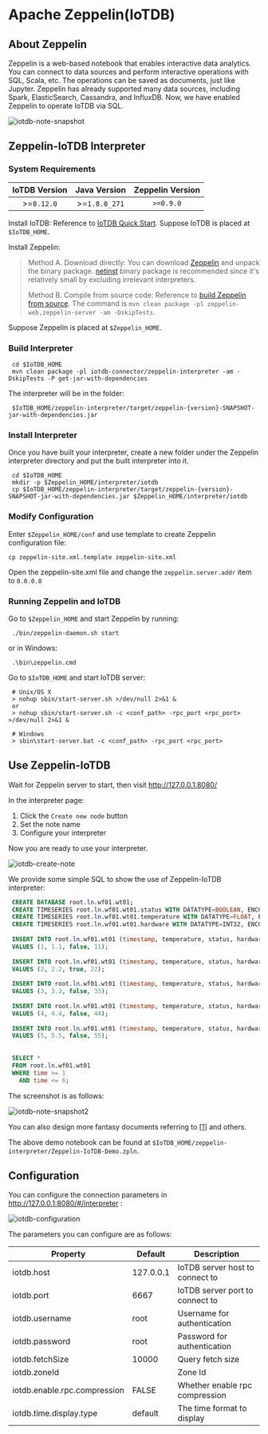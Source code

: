<!--

    Licensed to the Apache Software Foundation (ASF) under one
    or more contributor license agreements.  See the NOTICE file
    distributed with this work for additional information
    regarding copyright ownership.  The ASF licenses this file
    to you under the Apache License, Version 2.0 (the
    "License"); you may not use this file except in compliance
    with the License.  You may obtain a copy of the License at
    
        http://www.apache.org/licenses/LICENSE-2.0
    
    Unless required by applicable law or agreed to in writing,
    software distributed under the License is distributed on an
    "AS IS" BASIS, WITHOUT WARRANTIES OR CONDITIONS OF ANY
    KIND, either express or implied.  See the License for the
    specific language governing permissions and limitations
    under the License.

-->

# Apache Zeppelin(IoTDB)

## About Zeppelin

Zeppelin is a web-based notebook that enables interactive data analytics. You can connect to data sources and perform interactive operations with SQL, Scala, etc. The operations can be saved as documents, just like Jupyter. Zeppelin has already supported many data sources, including Spark, ElasticSearch, Cassandra, and InfluxDB. Now, we have enabled Zeppelin to operate IoTDB via SQL. 

![iotdb-note-snapshot](/img/github/102752947-520a3e80-43a5-11eb-8fb1-8fac471c8c7e.png)



## Zeppelin-IoTDB Interpreter

### System Requirements

| IoTDB Version | Java Version  | Zeppelin Version |
| :-----------: | :-----------: | :--------------: |
|  >=`0.12.0`   | >=`1.8.0_271` |    `>=0.9.0`     |

Install IoTDB: Reference to [IoTDB Quick Start](../QuickStart/QuickStart.html). Suppose IoTDB is placed at `$IoTDB_HOME`.

Install Zeppelin:
> Method A. Download directly: You can download [Zeppelin](https://zeppelin.apache.org/download.html#) and unpack the binary package. [netinst](http://www.apache.org/dyn/closer.cgi/zeppelin/zeppelin-0.9.0/zeppelin-0.9.0-bin-netinst.tgz) binary package is recommended since it's relatively small by excluding irrelevant interpreters.
> 
> Method B. Compile from source code: Reference to [build Zeppelin from source](https://zeppelin.apache.org/docs/latest/setup/basics/how_to_build.html). The command is `mvn clean package -pl zeppelin-web,zeppelin-server -am -DskipTests`.

Suppose Zeppelin is placed at `$Zeppelin_HOME`.

### Build Interpreter

```
 cd $IoTDB_HOME
 mvn clean package -pl iotdb-connector/zeppelin-interpreter -am -DskipTests -P get-jar-with-dependencies
```

The interpreter will be in the folder:

```
 $IoTDB_HOME/zeppelin-interpreter/target/zeppelin-{version}-SNAPSHOT-jar-with-dependencies.jar
```



### Install Interpreter

Once you have built your interpreter, create a new folder under the Zeppelin interpreter directory and put the built interpreter into it. 

```
 cd $IoTDB_HOME
 mkdir -p $Zeppelin_HOME/interpreter/iotdb
 cp $IoTDB_HOME/zeppelin-interpreter/target/zeppelin-{version}-SNAPSHOT-jar-with-dependencies.jar $Zeppelin_HOME/interpreter/iotdb
```

### Modify Configuration

Enter `$Zeppelin_HOME/conf` and use template to create Zeppelin configuration file:

```shell
cp zeppelin-site.xml.template zeppelin-site.xml
```

Open the zeppelin-site.xml file and change the `zeppelin.server.addr` item to `0.0.0.0`


### Running Zeppelin and IoTDB

Go to `$Zeppelin_HOME` and start Zeppelin by running: 

```
 ./bin/zeppelin-daemon.sh start
```

or in Windows:

```
 .\bin\zeppelin.cmd
```

Go to `$IoTDB_HOME` and start IoTDB server:

```
 # Unix/OS X
 > nohup sbin/start-server.sh >/dev/null 2>&1 &
 or
 > nohup sbin/start-server.sh -c <conf_path> -rpc_port <rpc_port> >/dev/null 2>&1 &
 
 # Windows
 > sbin\start-server.bat -c <conf_path> -rpc_port <rpc_port>
```



## Use Zeppelin-IoTDB

Wait for Zeppelin server to start, then visit http://127.0.0.1:8080/

In the interpreter page: 

1. Click the `Create new node` button
2. Set the note name
3. Configure your interpreter

Now you are ready to use your interpreter.

![iotdb-create-note](/img/github/102752945-5171a800-43a5-11eb-8614-53b3276a3ce2.png)

We provide some simple SQL to show the use of Zeppelin-IoTDB interpreter:

```sql
 CREATE DATABASE root.ln.wf01.wt01;
 CREATE TIMESERIES root.ln.wf01.wt01.status WITH DATATYPE=BOOLEAN, ENCODING=PLAIN;
 CREATE TIMESERIES root.ln.wf01.wt01.temperature WITH DATATYPE=FLOAT, ENCODING=PLAIN;
 CREATE TIMESERIES root.ln.wf01.wt01.hardware WITH DATATYPE=INT32, ENCODING=PLAIN;
 
 INSERT INTO root.ln.wf01.wt01 (timestamp, temperature, status, hardware)
 VALUES (1, 1.1, false, 11);
 
 INSERT INTO root.ln.wf01.wt01 (timestamp, temperature, status, hardware)
 VALUES (2, 2.2, true, 22);
 
 INSERT INTO root.ln.wf01.wt01 (timestamp, temperature, status, hardware)
 VALUES (3, 3.3, false, 33);
 
 INSERT INTO root.ln.wf01.wt01 (timestamp, temperature, status, hardware)
 VALUES (4, 4.4, false, 44);
 
 INSERT INTO root.ln.wf01.wt01 (timestamp, temperature, status, hardware)
 VALUES (5, 5.5, false, 55);
 
 
 SELECT *
 FROM root.ln.wf01.wt01
 WHERE time >= 1
   AND time <= 6;
```

The screenshot is as follows:

![iotdb-note-snapshot2](/img/github/102752948-52a2d500-43a5-11eb-9156-0c55667eb4cd.png)

You can also design more fantasy documents referring to [[1]](https://zeppelin.apache.org/docs/0.9.0/usage/display_system/basic.html) and others.

The above demo notebook can be found at  `$IoTDB_HOME/zeppelin-interpreter/Zeppelin-IoTDB-Demo.zpln`.



## Configuration

You can configure the connection parameters in http://127.0.0.1:8080/#/interpreter :

![iotdb-configuration](/img/github/102752940-50407b00-43a5-11eb-94fb-3e3be222183c.png)

The parameters you can configure are as follows:

| Property                     | Default   | Description                     |
| ---------------------------- | --------- | ------------------------------- |
| iotdb.host                   | 127.0.0.1 | IoTDB server host to connect to |
| iotdb.port                   | 6667      | IoTDB server port to connect to |
| iotdb.username               | root      | Username for authentication     |
| iotdb.password               | root      | Password for authentication     |
| iotdb.fetchSize              | 10000     | Query fetch size                |
| iotdb.zoneId                 |           | Zone Id                         |
| iotdb.enable.rpc.compression | FALSE     | Whether enable rpc compression  |
| iotdb.time.display.type      | default   | The time format to display      |

